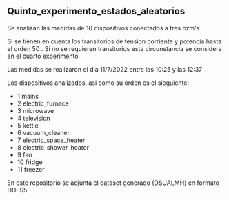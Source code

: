 ## Quinto_experimento_estados_aleatorios

Se analizan las medidas de  10 dispositivos conectados a tres ozm's 

SI  se tienen en cuenta los transitorios de tension corriente y  potencia  hasta el orden 50 . Si no se requieren transitorios  esta circunstancia se considera en el cuarto experimento

Las medidas se realizaron el dia 11/7/2022 entre las 10:25 y las 12:37 

Los dispositivos analizados,  asi como su orden es el sieguiente:

 - 1 mains
 - 2 electric_furnace
 - 3 microwave
 - 4 television
 - 5 kettle
 - 6 vacuum_cleaner
 - 7 electric_space_heater
 - 8 electric_shower_heater
 - 9 fan
 - 10 fridge
 - 11 freezer

En este repositorio se adjunta el dataset generado (DSUALMH) en formato HDFS5
